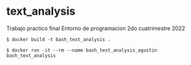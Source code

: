 # text_analysis
Trabajo practico final Entorno de programacion 2do cuatrimestre 2022


```
$ docker build -t bash_text_analysis .
```

```
$ docker run -it --rm --name bash_text_analysis_agustin bash_text_analysis
```